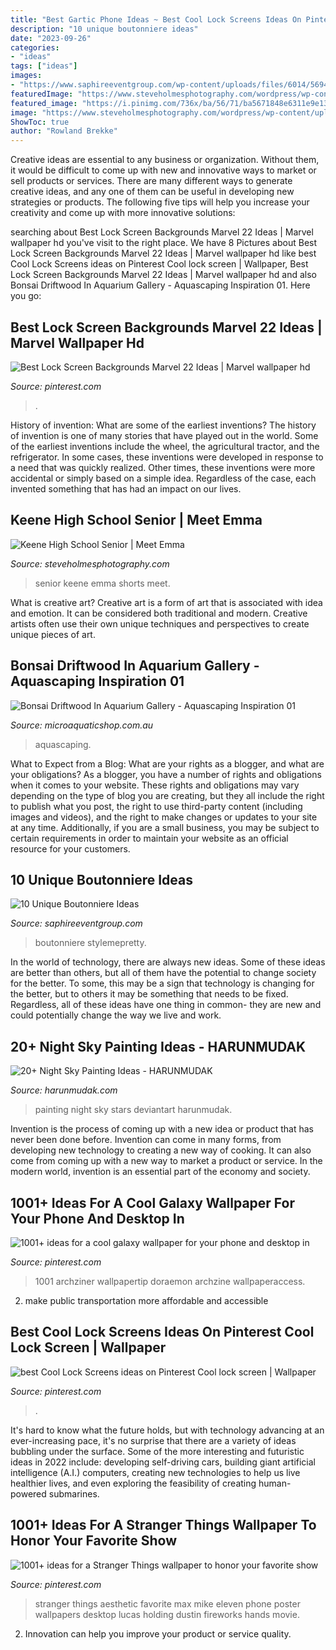 ```yaml
---
title: "Best Gartic Phone Ideas ~ Best Cool Lock Screens Ideas On Pinterest Cool Lock Screen"
description: "10 unique boutonniere ideas"
date: "2023-09-26"
categories:
- "ideas"
tags: ["ideas"]
images:
- "https://www.saphireeventgroup.com/wp-content/uploads/files/6014/5694/2695/unique_boutonniere_1.jpg"
featuredImage: "https://www.steveholmesphotography.com/wordpress/wp-content/uploads/2015/10/26_Keene-High-School-Senior-Pictures-Rock-Black-Tank-Top-White-Shorts.jpg"
featured_image: "https://i.pinimg.com/736x/ba/56/71/ba5671848e6311e9e138ebf63b514f25.jpg"
image: "https://www.steveholmesphotography.com/wordpress/wp-content/uploads/2015/10/26_Keene-High-School-Senior-Pictures-Rock-Black-Tank-Top-White-Shorts.jpg"
ShowToc: true
author: "Rowland Brekke"
---
```



Creative ideas are essential to any business or organization. Without them, it would be difficult to come up with new and innovative ways to market or sell products or services. There are many different ways to generate creative ideas, and any one of them can be useful in developing new strategies or products. The following five tips will help you increase your creativity and come up with more innovative solutions: 

	

		
searching about Best Lock Screen Backgrounds Marvel 22 Ideas | Marvel wallpaper hd you've visit to the right place. We have 8 Pictures about Best Lock Screen Backgrounds Marvel 22 Ideas | Marvel wallpaper hd like best Cool Lock Screens ideas on Pinterest Cool lock screen | Wallpaper, Best Lock Screen Backgrounds Marvel 22 Ideas | Marvel wallpaper hd and also Bonsai Driftwood In Aquarium Gallery - Aquascaping Inspiration 01. Here you go:
		
    
## Best Lock Screen Backgrounds Marvel 22 Ideas | Marvel Wallpaper Hd

<img loading=lazy src="https://i.pinimg.com/736x/0a/87/e8/0a87e800c32d5b2b323cb5105dcc96fb.jpg" onerror="this.onerror=null;this.src='https://tse1.mm.bing.net/th?id=OIP.onxc1kEyehFlBPFFdWkGRQAAAA&amp;pid=15.1';" alt="Best Lock Screen Backgrounds Marvel 22 Ideas | Marvel wallpaper hd">

_Source: pinterest.com_

>. 

	

History of invention: What are some of the earliest inventions?
The history of invention is one of many stories that have played out in the world. Some of the earliest inventions include the wheel, the agricultural tractor, and the refrigerator. In some cases, these inventions were developed in response to a need that was quickly realized. Other times, these inventions were more accidental or simply based on a simple idea. Regardless of the case, each invented something that has had an impact on our lives.

    
## Keene High School Senior | Meet Emma

<img loading=lazy src="https://www.steveholmesphotography.com/wordpress/wp-content/uploads/2015/10/26_Keene-High-School-Senior-Pictures-Rock-Black-Tank-Top-White-Shorts.jpg" onerror="this.onerror=null;this.src='https://tse2.mm.bing.net/th?id=OIP.VsEjNJAW_DzFdBhMr-9jRQHaLE&amp;pid=15.1';" alt="Keene High School Senior | Meet Emma">

_Source: steveholmesphotography.com_

>senior keene emma shorts meet. 

	

What is creative art?
Creative art is a form of art that is associated with idea and emotion. It can be considered both traditional and modern. Creative artists often use their own unique techniques and perspectives to create unique pieces of art.

    
## Bonsai Driftwood In Aquarium Gallery - Aquascaping Inspiration 01

<img loading=lazy src="https://cdn.shopify.com/s/files/1/1020/9995/files/aquascape2_1024x1024.jpg?v=1469695286" onerror="this.onerror=null;this.src='https://tse1.mm.bing.net/th?id=OIP.Z13RkcnT5rYH-bp5aYxj9AHaEb&amp;pid=15.1';" alt="Bonsai Driftwood In Aquarium Gallery - Aquascaping Inspiration 01">

_Source: microaquaticshop.com.au_

>aquascaping. 

	

What to Expect from a Blog: What are your rights as a blogger, and what are your obligations?
As a blogger, you have a number of rights and obligations when it comes to your website. These rights and obligations may vary depending on the type of blog you are creating, but they all include the right to publish what you post, the right to use third-party content (including images and videos), and the right to make changes or updates to your site at any time. Additionally, if you are a small business, you may be subject to certain requirements in order to maintain your website as an official resource for your customers.

    
## 10 Unique Boutonniere Ideas

<img loading=lazy src="https://www.saphireeventgroup.com/wp-content/uploads/files/6014/5694/2695/unique_boutonniere_1.jpg" onerror="this.onerror=null;this.src='https://tse2.mm.bing.net/th?id=OIP.02yBGs2Ybv2hq_7onZ24TgAAAA&amp;pid=15.1';" alt="10 Unique Boutonniere Ideas">

_Source: saphireeventgroup.com_

>boutonniere stylemepretty. 

	

In the world of technology, there are always new ideas. Some of these ideas are better than others, but all of them have the potential to change society for the better. To some, this may be a sign that technology is changing for the better, but to others it may be something that needs to be fixed. Regardless, all of these ideas have one thing in common- they are new and could potentially change the way we live and work.

    
## 20+ Night Sky Painting Ideas - HARUNMUDAK

<img loading=lazy src="https://harunmudak.com/wp-content/uploads/2020/07/Night-Sky-Painting-3-1-512x1024.jpg" onerror="this.onerror=null;this.src='https://tse4.mm.bing.net/th?id=OIP.uD7O1oVI8zE3DOk3Y-oBpgHaO0&amp;pid=15.1';" alt="20+ Night Sky Painting Ideas - HARUNMUDAK">

_Source: harunmudak.com_

>painting night sky stars deviantart harunmudak. 

	

Invention is the process of coming up with a new idea or product that has never been done before. Invention can come in many forms, from developing new technology to creating a new way of cooking. It can also come from coming up with a new way to market a product or service. In the modern world, invention is an essential part of the economy and society.

    
## 1001+ Ideas For A Cool Galaxy Wallpaper For Your Phone And Desktop In

<img loading=lazy src="https://i.pinimg.com/736x/09/12/f3/0912f3bcec18c51815ed32390589575b.jpg" onerror="this.onerror=null;this.src='https://tse3.mm.bing.net/th?id=OIP.twVQP15abI0PeZy9OIZxWgHaQB&amp;pid=15.1';" alt="1001+ ideas for a cool galaxy wallpaper for your phone and desktop in">

_Source: pinterest.com_

>1001 archziner wallpapertip doraemon archzine wallpaperaccess. 

	

2. make public transportation more affordable and accessible

    
## Best Cool Lock Screens Ideas On Pinterest Cool Lock Screen | Wallpaper

<img loading=lazy src="https://i.pinimg.com/736x/ba/56/71/ba5671848e6311e9e138ebf63b514f25.jpg" onerror="this.onerror=null;this.src='https://tse2.mm.bing.net/th?id=OIP.OYA5wCcbQLzgdEk2xfEc4QHaNK&amp;pid=15.1';" alt="best Cool Lock Screens ideas on Pinterest Cool lock screen | Wallpaper">

_Source: pinterest.com_

>. 

	

It's hard to know what the future holds, but with technology advancing at an ever-increasing pace, it's no surprise that there are a variety of ideas bubbling under the surface. Some of the more interesting and futuristic ideas in 2022 include: developing self-driving cars, building giant artificial intelligence (A.I.) computers, creating new technologies to help us live healthier lives, and even exploring the feasibility of creating human-powered submarines.

    
## 1001+ Ideas For A Stranger Things Wallpaper To Honor Your Favorite Show

<img loading=lazy src="https://i.pinimg.com/736x/9a/44/ec/9a44ec37203b7f9285bc1af299ac25af.jpg" onerror="this.onerror=null;this.src='https://tse4.mm.bing.net/th?id=OIP.cK7CNlbLVE-LK2cI-B7StwHaL2&amp;pid=15.1';" alt="1001+ ideas for a Stranger Things wallpaper to honor your favorite show">

_Source: pinterest.com_

>stranger things aesthetic favorite max mike eleven phone poster wallpapers desktop lucas holding dustin fireworks hands movie. 

	

2. Innovation can help you improve your product or service quality.

